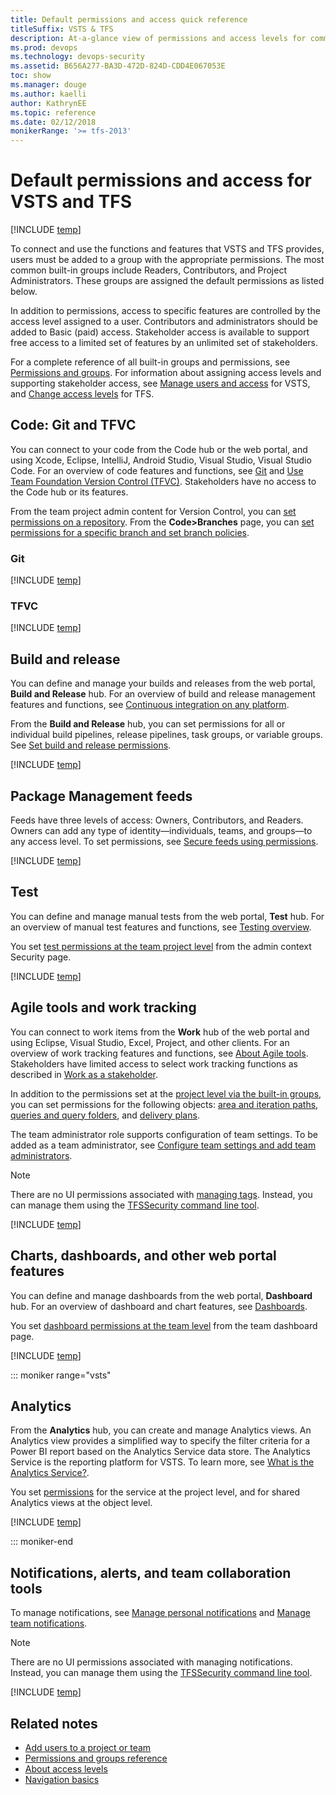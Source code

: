 ```yaml
---
title: Default permissions and access quick reference
titleSuffix: VSTS & TFS 
description: At-a-glance view of permissions and access levels for common user tasks for Visual Studio Team Services and Team Foundation Server 
ms.prod: devops
ms.technology: devops-security
ms.assetid: B656A277-BA3D-472D-824D-CDD4E067053E
toc: show
ms.manager: douge
ms.author: kaelli
author: KathrynEE
ms.topic: reference
ms.date: 02/12/2018
monikerRange: '>= tfs-2013'
---
```


# Default permissions and access for VSTS and TFS 

[!INCLUDE [temp](../../_shared/version-vsts-tfs-all-versions.md)]

To connect and use the functions and features that VSTS and TFS provides, users must be added to a group with the appropriate permissions. The most common built-in groups include Readers, Contributors, and Project Administrators. These groups are assigned the default permissions as listed below. 

In addition to permissions, access to specific features are controlled by the access level assigned to a user. Contributors and administrators should be added to Basic (paid) access. Stakeholder access is available to support free access to a limited set of features by an unlimited set of stakeholders. 

For a complete reference of all built-in groups and permissions, see [Permissions and groups](permissions.md). For information about assigning access levels and supporting stakeholder access, see [Manage users and access](../accounts/add-organization-users-from-user-hub.md) for VSTS, and [Change access levels](change-access-levels.md) for TFS. 


## Code: Git and TFVC  

You can connect to your code from the Code hub or the web portal, and using Xcode, Eclipse, IntelliJ, Android Studio, Visual Studio, Visual Studio Code. For an overview of code features and functions, see [Git](../../repos/git/overview.md) and [Use Team Foundation Version Control (TFVC)](../../repos/tfvc/overview.md). Stakeholders have no access to the Code hub or its features.

From the team project admin content for Version Control, you can [set permissions on a repository](set-git-tfvc-repository-permissions.md). From the **Code>Branches** page, you can [set permissions for a specific branch and set branch policies](../../repos/git/branch-permissions.md). 

### Git
[!INCLUDE [temp](_shared/code-git.md)]

### TFVC 
[!INCLUDE [temp](_shared/code-tfvc.md)]



## Build and release

You can define and manage your builds and releases from the web portal, **Build and Release** hub. For an overview of build and release management features and functions, see [Continuous integration on any platform](../../pipelines/overview.md).

From the **Build and Release** hub, you can set permissions for all or individual build pipelines, release pipelines, task groups, or variable groups. See [Set build and release permissions](../../pipelines/policies/set-permissions.md). 

[!INCLUDE [temp](_shared/build-release.md)]

## Package Management feeds

Feeds have three levels of access: Owners, Contributors, and Readers. Owners can add any type of identity&mdash;individuals, teams, and groups&mdash;to any access level. To set permissions, see [Secure feeds using permissions](../../package/feeds/feed-permissions.md).

[!INCLUDE [temp](_shared/package-feeds.md)]

## Test

You can define and manage manual tests from the web portal, **Test** hub. For an overview of manual test features and functions, see [Testing overview](../../test/index.md).  

You set [test permissions at the team project level](set-project-collection-level-permissions.md) from the admin context Security page.  

[!INCLUDE [temp](_shared/test.md)]

## Agile tools and work tracking

You can connect to work items from the **Work** hub of the web portal and using Eclipse, Visual Studio, Excel, Project, and other clients. For an overview of work tracking features and functions, see [About Agile tools](../../boards/backlogs/overview.md). Stakeholders have limited access to select work tracking functions as described in [Work as a stakeholder](../../organizations/security/get-started-stakeholder.md).  

In addition to the permissions set at the [project level via the built-in groups](set-project-collection-level-permissions.md), you can set permissions for the following objects: [area and iteration paths](../../organizations/security/set-permissions-access-work-tracking.md), [queries and query folders](../../boards/queries/set-query-permissions.md), and [delivery plans](set-permissions-access-work-tracking.md#plan-permissions).  

The team administrator role supports configuration of team settings. To be added as a team administrator, see [Configure team settings and add team administrators](../../organizations/settings/add-team-administrator.md). 

>[!NOTE]  
>There are no UI permissions associated with [managing tags](../../boards/queries/add-tags-to-work-items.md). Instead, you can manage them using the [TFSSecurity command line tool](/tfs/server/ref/command-line/tfssecurity-cmd#collection-level-permissions).   


[!INCLUDE [temp](_shared/work.md)]



## Charts, dashboards, and other web portal features 

You can define and manage dashboards from the web portal, **Dashboard** hub. For an overview of dashboard and chart features, see [Dashboards](../../report/dashboards/overview.md). 

You set [dashboard permissions at the team level](../../report/dashboards/dashboard-permissions.md) from the team dashboard page. 


[!INCLUDE [temp](_shared/report.md)]



::: moniker range="vsts"

## Analytics

From the **Analytics** hub, you can create and manage Analytics views. An Analytics view provides a simplified way to specify the filter criteria for a Power BI report based on the Analytics Service data store. The Analytics Service is the reporting platform for VSTS. To learn more, see [What is the Analytics Service?](../../report/analytics/what-is-analytics.md). 

You set [permissions](../../report/analytics/analytics-security.md) for the service at the project level, and for shared Analytics views at the object level. 

[!INCLUDE [temp](_shared/analytics.md)]


::: moniker-end

## Notifications, alerts, and team collaboration tools 

To manage notifications, see [Manage personal notifications](../../notifications/manage-personal-notifications.md) and [Manage team notifications](../../notifications/manage-team-notifications.md).

>[!NOTE]  
>There are no UI permissions associated with managing notifications. Instead, you can manage them using the [TFSSecurity command line tool](/tfs/server/ref/command-line/tfssecurity-cmd#collection-level-permissions).

[!INCLUDE [temp](_shared/collaborate.md)]

 




## Related notes

- [Add users to a project or team](../../organizations/security/add-users-team-project.md)  
- [Permissions and groups reference](permissions.md)  
- [About access levels](access-levels.md)
- [Navigation basics](../../project/navigation/index.md) 

 
